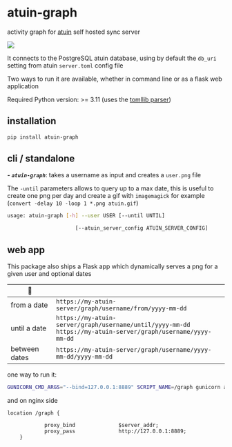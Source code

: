 # atuin-graph
activity graph for [atuin](https://atuin.sh) self hosted sync server

<img src="https://github.com/tieum/atuin-graph/raw/main/img/shell.history.gif">

It connects to the PostgreSQL atuin database, using by default the `db_uri` setting from atuin `server.toml` config file

Two ways to run it are available, whether in command line or as a flask web application

Required Python version: >= 3.11 (uses the [tomllib parser](https://docs.python.org/3/library/tomllib.html))

## installation

```bash
pip install atuin-graph
```

## cli / standalone
***- `atuin-graph`***: takes a username as input and creates a `user.png` file

The `-until` parameters allows to query up to a max date, this is useful to create one png per day and create a gif with `imagemagick` for example (`convert -delay 10 -loop 1 *.png atuin.gif`)

```bash
usage: atuin-graph [-h] --user USER [--until UNTIL]

                      [--atuin_server_config ATUIN_SERVER_CONFIG]
```
##  web app
This package also ships a Flask app which dynamically serves a png for a given user and optional dates

 |📅️ | |
|--------------- | --------------- |
|from a date| `https://my-atuin-server/graph/username/from/yyyy-mm-dd`|
|until a date| `https://my-atuin-server/graph/username/until/yyyy-mm-dd` <br/> `https://my-atuin-server/graph/username/yyyy-mm-dd` |
|between dates| `https://my-atuin-server/graph/username/yyyy-mm-dd/yyyy-mm-dd`|


one way to run it:

```bash
GUNICORN_CMD_ARGS="--bind=127.0.0.1:8889" SCRIPT_NAME=/graph gunicorn atuin_graph.web:app
```

and on nginx side

	location /graph {
	
                proxy_bind              $server_addr;
                proxy_pass              http://127.0.0.1:8889;
        }


